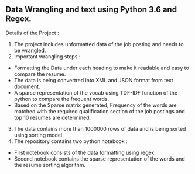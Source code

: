 ## Data Wrangling and text using Python 3.6 and Regex.

Details of the Project :
1. The project includes unformatted data of the job posting and needs to be wrangled.
2. Important wrangling steps :
  * Formatting the Data under each heading to make it readable and easy to compare the resume.
  * The data is being convertred into XML and JSON format from text document.
  * A sparse representation of the vocab using TDF-IDF function of the python to compare the frequent words.
  * Based on the Sparse matrix generated, Frequency of the words are matched with the required qualification section of the job postings and top 10 resumes are          determined.
3. The data contains more than 1000000 rows of data and is being sorted using sorting model.
4. The repository contains two python notebook :

* First notebook consists of the data formatting using regex.
* Second notebook contains the sparse representation of the words and the resume sorting algorithm. 